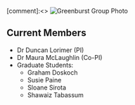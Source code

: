 [comment]:<> ![Greenburst Group Photo](20241017_155945.jpg)
## Current Members

- Dr Duncan Lorimer (PI)
- Dr Maura McLaughlin (Co-PI)
- Graduate Students:
  - Graham Doskoch
  - Susie Paine
  - Sloane Sirota
  - Shawaiz Tabassum
